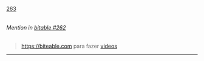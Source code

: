 [263](https://github.com/guilhermeprokisch/guilherme/issues/263) 
###### 




 ######  Mention in [bitable #262](bitable-#262)  
 > https://biteable.com para fazer [videos](videos.md)

-------------------------------------------------------------------------------

